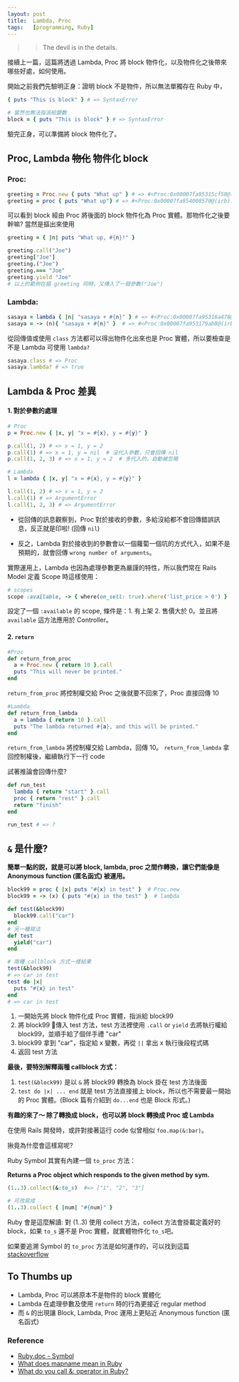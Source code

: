 ```yaml
---
layout: post
title:  Lambda, Proc
tags:	[programming, Ruby]
---
```


>> The devil is in the details.

接續上一篇，這篇將透過 Lambda, Proc 將 block 物件化，以及物件化之後帶來哪些好處，如何使用。

開始之前我們先驗明正身：證明 block 不是物件，所以無法單獨存在 Ruby 中，
```ruby
{ puts "This is block" } # => SyntaxError

# 當然也無法指派給變數
block = { puts "This is block" } # => SyntaxError
```

驗完正身，可以準備將 block 物件化了。

## Proc, Lambda ~~物化~~ 物件化 block
### Proc:
```ruby
greeting = Proc.new { puts "What up" } # => #<Proc:0x00007fa95315cf58@(irb):1>
greeting = proc { puts "What up"} # => #<Proc:0x00007fa954008570@(irb):2>
```

可以看到 block 經由 Proc 將後面的 block 物件化為 Proc 實體。那物件化之後要幹嘛? 當然是摳出來使用

```ruby
greeting = { |n| puts "What up, #{n}!" }

greeting.call("Joe")
greeting["Joe"]
greeting.("Joe")
greeting.=== "Joe"
greeting.yield "Joe"
# 以上的範例在摳 greeting 同時，又傳入了一個參數("Joe")
```

### Lambda:
```ruby
sasaya = lambda { |n| "sasaya + #{n}" } # => #<Proc:0x00007fa95316a478@(irb):12 (lambda)>
sasaya = -> (n){ "sasaya + #{n}" }  # => #<Proc:0x00007fa953179ab8@(irb):13 (lambda)>
```

從回傳值或使用 `class` 方法都可以得出物件化出來也是 Proc 實體，所以要檢查是不是 Lambda 可使用 `lambda?`
```ruby
sasaya.class # => Proc
sasaya.lambda? # => true
```

## Lambda & Proc 差異
#### 1. 對於參數的處理
```ruby
# Proc
p = Proc.new { |x, y| "x = #{x}, y = #{y}" }

p.call(1, 2) # => x = 1, y = 2
p.call(1) # => x = 1, y = nil  # 沒代入參數，只會回傳 nil
p.call(1, 2, 3) # => x = 1, y = 2  # 多代入的，自動被忽略

# Lambda
l = lambda { |x, y| "x = #{x}, y = #{y}" }

l.call(1, 2) # => x = 1, y = 2
l.call(1) # => ArgumentError
l.call(1, 2, 3) # => ArgumentError
```

- 從回傳的訊息觀察到，Proc 對於接收的參數，多給沒給都不會回傳錯誤訊息，反正就是印啦! (回傳 `nil`)

- 反之，Lambda 對於接收到的參數會以一個蘿蔔一個坑的方式代入，如果不是預期的，就會回傳 `wrong number of arguments`。

實際運用上，Lambda 也因為處理參數更為嚴謹的特性，所以我們常在 Rails Model 定義 Scope 時這樣使用：
```ruby
# scopes
scope :available, -> { where(on_sell: true).where('list_price > 0') }
```

設定了一個 `:available` 的 scope, 條件是：1. 有上架 2. 售價大於 0。並且將 `available` 這方法應用於 Controller。


#### 2. `return`
```ruby
#Proc
def return_from_proc
  a = Proc.new { return 10 }.call
  puts "This will never be printed."
end
```

`return_from_proc` 將控制權交給 Proc 之後就要不回來了，Proc 直接回傳 10

```ruby
#Lambda
def return_from_lambda
  a = lambda { return 10 }.call
  puts "The lambda returned #{a}, and this will be printed."
end
```
`return_from_lambda` 將控制權交給 Lambda，回傳 10。 `return_from_lambda` 拿回控制權後，繼續執行下一行 code  

試著推論會回傳什麼?
```ruby
def run_test
  lambda { return "start" }.call
  proc { return "rest" }.call
  return "finish"
end

run_test # => ?
```


## `&` 是什麼?
**簡單一點的説，就是可以將 block, lambda, proc 之間作轉換，讓它們能像是 Anonymous function (匿名函式) 被運用。**
```ruby
block99 = proc { |x| puts "#{x} in test" }  # Proc.new
block99 = -> (x) { puts "#{x} in the test" }  # lambda

def test(&block99)
  block99.call("car")
end
# 另一種寫法
def test
  yield("car")
end

# 兩種 callblock 方式一樣結果
test(&block99)
# => car in test
test do |x|
  puts "#{x} in test"
end
# => car in test
```

1. 一開始先將 block 物件化成 Proc 實體，指派給 block99
2. 將 block99 傳入 test 方法，test 方法裡使用 `.call` or `yield` 去將執行權給 block99，並順手給了個伴手禮 "car"
3. block99 拿到 "car"，指定給 x 變數，再從 `||` 拿出 x 執行後段程式碼
4. 返回 test 方法

**最後，要特別解釋兩種 callblock 方式：**

1. `test(&block99)` 是以 `&` 將 block99 轉換為 block 掛在 test 方法後面
2. `test do |x| ... end` 就是 test 方法直接接上 block，所以也不需要最一開始的 Proc 實體。(Block 篇有介紹到 `do...end` 也是 Block 形式。)

**有趣的來了～ 除了轉換成 block，也可以將 block 轉換成 Proc 或 Lambda**

在使用 Rails 開發時，或許對接著這行 code 似曾相似 `foo.map(&:bar)`。

揪竟為什麼會這樣寫呢?

Ruby Symbol 其實有內建一個 `to_proc` 方法：

**Returns a Proc object which responds to the given method by sym.**
```ruby
(1..3).collect(&:to_s)  #=> ["1", "2", "3"]

# 可改寫成
(1..3).collect { |num| "#{num}" }
```

Ruby 會是這麼解讀: 對 (1..3) 使用 collect 方法，collect 方法會掛載定義好的 block，如果 `to_s` 還不是 Proc 實體，就實體物件化 `to_s`吧。

如果要追溯 Symbol 的 `to_proc` 方法是如何運作的，可以找到這篇 [stackoverflow](https://stackoverflow.com/questions/1217088/what-does-mapname-mean-in-ruby)

## To Thumbs up
- Lambda, Proc 可以將原本不是物件的 block 實體化
- Lambda 在處理參數及使用 `return` 時的行為更接近 regular method
- 而 `&` 的出現讓 Block, Lambda, Proc 運用上更貼近 Anonymous function (匿名函式)

### Reference
- [Ruby.doc - Symbol]
- [What does mapname mean in Ruby]
- [What do you call &: operator in Ruby?]




[Ruby.doc - Symbol]:(https://www.rubydoc.info/stdlib/core/Symbol)
[What does mapname mean in Ruby]:(https://stackoverflow.com/questions/1217088/what-does-mapname-mean-in-ruby)
[What do you call &: operator in Ruby?]:(https://stackoverflow.com/questions/2259775/what-do-you-call-the-operator-in-ruby)
